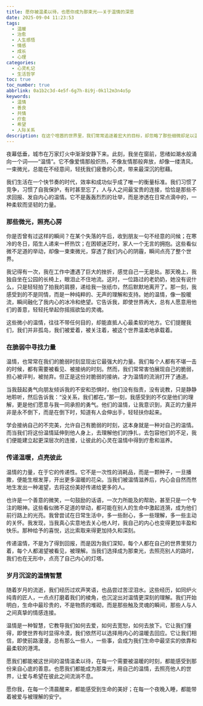 ```yaml
---
title: 愿你被温柔以待，也愿你成为那束光——关于温情的深思
date: 2025-09-04 11:23:53
tags:
  - 温暖
  - 治愈
  - 人生感悟
  - 情感
  - 成长
  - 心理
categories:
  - 心灵札记
  - 生活哲学
toc: true
toc_number: true
abbrlink: 0a1b2c3d-4e5f-6g7h-8i9j-0k1l2m3n4o5p
keywords:
  - 温情
  - 善良
  - 共情
  - 疗愈
  - 希望
  - 人际关系
description: 在这个喧嚣的世界里，我们常常追逐着宏大的目标，却忽略了那些细微却足以温暖人心的“温情”。本文将带你深入探讨温情的本质，它如何在日常点滴中滋养我们的心灵，如何在脆弱时刻给予我们力量，以及我们如何将这份温暖传递，点亮彼此的生命。愿我们都能被温柔以待，也愿我们都能成为那束照亮他人的光。
---
```


夜幕低垂，城市在万家灯火中渐渐安静下来。此刻，我坐在窗前，思绪如潮水般涌向一个词——“温情”。它不像爱情那般炽热，不像友情那般奔放，却像一缕清风，一束微光，总能在不经意间，轻抚我们疲惫的心灵，带来最深沉的慰藉。

我们生活在一个快节奏的时代，效率和成功似乎成了唯一的衡量标准。我们习惯了竞争，习惯了自我保护，有时甚至忘了，人与人之间最宝贵的连接，恰恰是那些不求回报、发自内心的温情。它不是轰轰烈烈的壮举，而是渗透在日常点滴中的，一种柔软而坚韧的力量。

### 那些微光，照亮心房

你是否曾有过这样的瞬间？在某个失落的午后，收到朋友一句不经意的问候；在寒冷的冬日，陌生人递来一杯热饮；在困顿迷茫时，家人一个无言的拥抱。这些看似微不足道的举动，却像一束束微光，穿透了我们内心的阴霾，瞬间点亮了整个世界。

我记得有一次，我在工作中遭遇了巨大的挫折，感觉自己一无是处。那天晚上，我独自坐在公园的长椅上，眼泪止不住地流。这时，一位路过的老奶奶，她没有说什么，只是轻轻拍了拍我的肩膀，递给我一张纸巾，然后默默地离开了。那一刻，我感受到的不是同情，而是一种纯粹的、无声的理解和支持。她的温情，像一股暖流，瞬间融化了我内心的冰冷和绝望。它告诉我，即使世界再大，总有人愿意用他们的善意，轻轻托举起你摇摇欲坠的灵魂。

这些微小的温情，往往不带任何目的，却能直抵人心最柔软的地方。它们提醒我们，我们并非孤岛，我们被爱着，被关注着，被这个世界温柔地承载着。

### 在脆弱中寻找力量

温情，也常常在我们的脆弱时刻显现出它最强大的力量。我们每个人都有不堪一击的时候，都有需要被看见、被接纳的时刻。然而，我们常常害怕展现自己的脆弱，担心被评判，被抛弃。但正是这份对脆弱的接纳，才为温情的流淌打开了通道。

当我鼓起勇气向朋友倾诉我的不安和恐惧时，他们没有指责，没有说教，只是静静地聆听，然后告诉我：“没关系，我们都在。”那一刻，我感受到的不仅是他们的理解，更是他们愿意与我一同承担的勇气。他们的温情，让我意识到，真正的力量并非是永不倒下，而是在倒下时，知道有人会伸出手，轻轻扶你起来。

学会接纳自己的不完美，允许自己有脆弱的时刻，这本身就是一种对自己的温情。而当我们将这份温情延伸到他人身上，去理解他们的挣扎，去包容他们的不足，我们便能建立起更深层次的连接，让彼此的心灵在温情中得到疗愈和滋养。

### 传递温暖，点亮彼此

温情的力量，在于它的传递性。它不是一次性的消耗品，而是一颗种子，一旦播撒，便能生根发芽，开出更多温暖的花朵。当我们被温情滋养后，内心会自然而然地生发出一种渴望，去将这份美好传递给更多的人。

也许是一个善意的微笑，一句鼓励的话语，一次力所能及的帮助，甚至只是一个专注的眼神。这些看似微不足道的举动，都可能在别人的生命中激起涟漪，成为他们前行路上的光亮。我曾尝试在日常生活中，多一些耐心，多一些理解，多一些主动的关怀。我发现，当我真心实意地去关心他人时，我自己的内心也变得更加丰盈和快乐。那种给予的喜悦，远比索取来得更加持久和深刻。

传递温情，不是为了得到回报，而是因为我们深知，每个人都在自己的世界里努力着，每个人都渴望被看见，被理解。当我们选择成为那束光，去照亮别人的路时，我们也在无形中，点亮了自己内心的灯塔。

### 岁月沉淀的温情智慧

随着岁月的流逝，我们经历过欢声笑语，也品尝过苦涩泪水。这些经历，如同炉火纯青的匠人，一点点打磨着我们的棱角，也沉淀出对温情更深刻的理解。我们开始明白，生命中最珍贵的，不是物质的堆砌，而是那些触及灵魂的瞬间，那些人与人之间真挚的情感连接。

温情是一种智慧，它教导我们如何去爱，如何去宽恕，如何去放下。它让我们懂得，即使世界有时显得冷漠，我们依然可以选择用内心的温暖去回应。它让我们相信，即使前路漫漫，总有那么一些人，一些事，会成为我们生命中最坚实的依靠和最柔软的港湾。

愿我们都能被这世间的温情温柔以待，在每一个需要被温暖的时刻，都能感受到那份来自心底的善意。也愿我们都能成为那束光，用自己的温情，去照亮他人的世界，让爱与希望在彼此之间流淌不息。

愿你我，在每一个清晨醒来，都能感受到生命的美好；在每一个夜晚入睡，都能带着被爱与被理解的安宁。